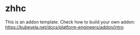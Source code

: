 # zhhc

This is an addon template. Check how to build your own addon: https://kubevela.net/docs/platform-engineers/addon/intro
